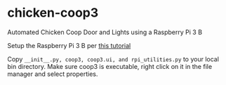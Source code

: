 # chicken-coop3
Automated Chicken Coop Door and Lights using a Raspberry Pi 3 B

Setup the Raspberry Pi 3 B per 
[this tutorial](https://jethornton.github.io/rpi/install-10D.html)

Copy `__init__.py, coop3, coop3.ui, and rpi_utilities.py` to your local bin directory.
Make sure coop3 is executable, right click on it in the file manager and select
properties.
